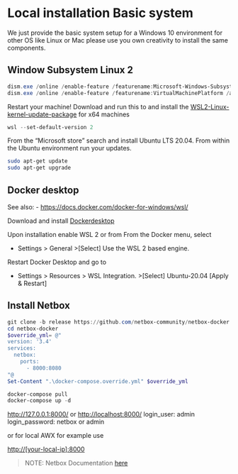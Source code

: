 # Local installation Basic system

We just provide the basic system setup for a Windows 10 environment for other OS like Linux or
Mac please use you own creativity to install the same components.

## Window Subsystem Linux 2

```Powershell
dism.exe /online /enable-feature /featurename:Microsoft-Windows-Subsystem-Linux /all /norestart
dism.exe /online /enable-feature /featurename:VirtualMachinePlatform /all /norestart
```

Restart your machine! Download and run this to and install the
[WSL2-Linux-kernel-update-package](https://wslstorestorage.blob.core.windows.net/wslblob/wsl_update_x64.msi)
for x64 machines

```Powershell
wsl --set-default-version 2
```

From the “Microsoft store” search and install Ubuntu LTS 20.04. From within the Ubuntu environment
run your updates.

```bash
sudo apt-get update
sudo apt-get upgrade
```

## Docker desktop

See also: - <https://docs.docker.com/docker-for-windows/wsl/>

Download and install
[Dockerdesktop](https://hub.docker.com/editions/community/docker-ce-desktop-windows/)

Upon installation enable WSL 2 or from From the Docker menu, select

* Settings > General >[Select] Use the WSL 2 based engine.

Restart Docker Desktop and go to

* Settings > Resources > WSL Integration. >[Select] Ubuntu-20.04 [Apply & Restart]

## Install Netbox

```powershell
git clone -b release https://github.com/netbox-community/netbox-docker.git
cd netbox-docker
$override_yml= @"
version: '3.4'
services:
  netbox:
    ports:
      - 8000:8080
"@
Set-Content ".\docker-compose.override.yml" $override_yml

docker-compose pull
docker-compose up -d
```

<http://127.0.0.1:8000/> or <http://localhost:8000/>
login_user: admin
login_password: netbox or admin

or for local AWX for example use

<http://[your-local-ip]:8000>

> NOTE: Netbox Documentation [here](https://github.com/netbox-community/netbox-docker#quickstart)
